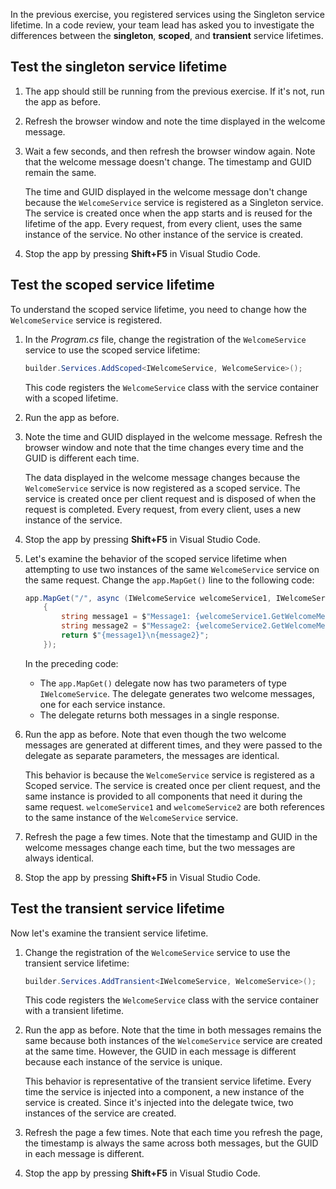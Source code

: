 In the previous exercise, you registered services using the Singleton service lifetime. In a code review, your team lead has asked you to investigate the differences between the **singleton**, **scoped**, and **transient** service lifetimes.

## Test the singleton service lifetime

1. The app should still be running from the previous exercise. If it's not, run the app as before.
1. Refresh the browser window and note the time displayed in the welcome message.
1. Wait a few seconds, and then refresh the browser window again. Note that the welcome message doesn't change. The timestamp and GUID remain the same.

    The time and GUID displayed in the welcome message don't change because the `WelcomeService` service is registered as a Singleton service. The service is created once when the app starts and is reused for the lifetime of the app. Every request, from every client, uses the same instance of the service. No other instance of the service is created.

1. Stop the app by pressing **Shift+F5** in Visual Studio Code.

## Test the scoped service lifetime

To understand the scoped service lifetime, you need to change how the `WelcomeService` service is registered.

1. In the *Program.cs* file, change the registration of the `WelcomeService` service to use the scoped service lifetime:

    ```csharp
    builder.Services.AddScoped<IWelcomeService, WelcomeService>();
    ```

    This code registers the `WelcomeService` class with the service container with a scoped lifetime.

1. Run the app as before.
1. Note the time and GUID displayed in the welcome message. Refresh the browser window and note that the time changes every time and the GUID is different each time.

    The data displayed in the welcome message changes because the `WelcomeService` service is now registered as a scoped service. The service is created once per client request and is disposed of when the request is completed. Every request, from every client, uses a new instance of the service.

1. Stop the app by pressing **Shift+F5** in Visual Studio Code.

1. Let's examine the behavior of the scoped service lifetime when attempting to use two instances of the same `WelcomeService` service on the same request. Change the `app.MapGet()` line to the following code:

    ```csharp
    app.MapGet("/", async (IWelcomeService welcomeService1, IWelcomeService welcomeService2) => 
        {
            string message1 = $"Message1: {welcomeService1.GetWelcomeMessage()}";
            string message2 = $"Message2: {welcomeService2.GetWelcomeMessage()}";
            return $"{message1}\n{message2}";
        });
    ```

    In the preceding code:

    - The `app.MapGet()` delegate now has two parameters of type `IWelcomeService`. The delegate generates two welcome messages, one for each service instance.
    - The delegate returns both messages in a single response.

1. Run the app as before. Note that even though the two welcome messages are generated at different times, and they were passed to the delegate as separate parameters, the messages are identical.

    This behavior is because the `WelcomeService` service is registered as a Scoped service. The service is created once per client request, and the same instance is provided to all components that need it during the same request. `welcomeService1` and `welcomeService2` are both references to the same instance of the `WelcomeService` service.

1. Refresh the page a few times. Note that the timestamp and GUID in the welcome messages change each time, but the two messages are always identical.
1. Stop the app by pressing **Shift+F5** in Visual Studio Code.

## Test the transient service lifetime

Now let's examine the transient service lifetime.

1. Change the registration of the `WelcomeService` service to use the transient service lifetime:

    ```csharp
    builder.Services.AddTransient<IWelcomeService, WelcomeService>();
    ```

    This code registers the `WelcomeService` class with the service container with a transient lifetime.

1. Run the app as before. Note that the time in both messages remains the same because both instances of the `WelcomeService` service are created at the same time. However, the GUID in each message is different because each instance of the service is unique.

    This behavior is representative of the transient service lifetime. Every time the service is injected into a component, a new instance of the service is created. Since it's injected into the delegate twice, two instances of the service are created.

1. Refresh the page a few times. Note that each time you refresh the page, the timestamp is always the same across both messages, but the GUID in each message is different.
1. Stop the app by pressing **Shift+F5** in Visual Studio Code.    
